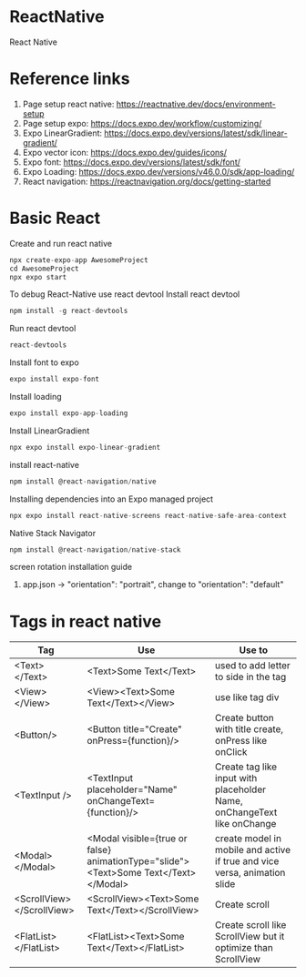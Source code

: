 # ReactNative

React Native

# Reference links

1. Page setup react native: https://reactnative.dev/docs/environment-setup
2. Page setup expo: https://docs.expo.dev/workflow/customizing/
3. Expo LinearGradient: https://docs.expo.dev/versions/latest/sdk/linear-gradient/
4. Expo vector icon: https://docs.expo.dev/guides/icons/
5. Expo font: https://docs.expo.dev/versions/latest/sdk/font/
6. Expo Loading: https://docs.expo.dev/versions/v46.0.0/sdk/app-loading/
7. React navigation: https://reactnavigation.org/docs/getting-started

# Basic React

Create and run react native

```c
npx create-expo-app AwesomeProject
cd AwesomeProject
npx expo start
```

To debug React-Native use react devtool
Install react devtool

```c
npm install -g react-devtools
```

Run react devtool

```c
react-devtools
```

Install font to expo

```c
expo install expo-font
```

Install loading

```c
expo install expo-app-loading
```

Install LinearGradient

```c
npx expo install expo-linear-gradient
```

install react-native

```c
npm install @react-navigation/native
```

Installing dependencies into an Expo managed project

```c
npx expo install react-native-screens react-native-safe-area-context
```

Native Stack Navigator

```c
npm install @react-navigation/native-stack
```

screen rotation installation guide

1. app.json -> "orientation": "portrait", change to "orientation": "default"

# Tags in react native

| Tag                         | Use                                                                                     | Use to                                                                    |
| --------------------------- | --------------------------------------------------------------------------------------- | ------------------------------------------------------------------------- |
| \<Text>\</Text>             | \<Text>Some Text\</Text>                                                                | used to add letter to side in the tag                                     |
| \<View>\</View>             | \<View>\<Text>Some Text\</Text>\</View>                                                 | use like tag div                                                          |
| \<Button/>                  | \<Button title="Create" onPress={function}/>                                            | Create button with title create, onPress like onClick                     |
| \<TextInput />              | \<TextInput placeholder="Name" onChangeText={function}/>                                | Create tag like input with placeholder Name, onChangeText like onChange   |
| \<Modal>\</Modal>           | \<Modal visible={true or false} animationType="slide">\<Text>Some Text\</Text>\</Modal> | create model in mobile and active if true and vice versa, animation slide |
| \<ScrollView>\</ScrollView> | \<ScrollView>\<Text>Some Text\</Text>\</ScrollView>                                     | Create scroll                                                             |
| \<FlatList>\</FlatList>     | \<FlatList>\<Text>Some Text\</Text>\</FlatList>                                         | Create scroll like ScrollView but it optimize than ScrollView             |
